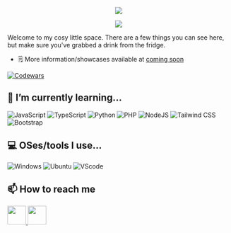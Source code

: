 <p width="100%" align="center">
  <img src="https://capsule-render.vercel.app/api?type=waving&color=gradient&text=Hi%20There!&height=100&section=header"/>
</p>

<p align="center" width="100%">
  <img width=""src="https://i.pinimg.com/originals/46/5e/76/465e76ef9c20b4e3dd4075c69306f74e.gif"/>
</p>

Welcome to my cosy little space. There are a few things you can see here, but make sure you've grabbed a drink from the fridge.

- 🗒️ More information/showcases available at [coming soon]()

[![Codewars](https://www.codewars.com/users/Seinzz/badges/small)](https://www.codewars.com/users/Seinzz)

## 🌱 I’m currently learning...

![JavaScript](https://img.shields.io/badge/JavaScript-505050?style=for-the-badge&logo=javascript&logoColor=white) ![TypeScript](https://img.shields.io/badge/TypeScript-505050?style=for-the-badge&logo=typescript&logoColor=white) ![Python](https://img.shields.io/badge/Python-505050?style=for-the-badge&logo=python&logoColor=white) ![PHP](https://img.shields.io/badge/PHP-505050?style=for-the-badge&logo=php&logoColor=white) ![NodeJS](https://img.shields.io/badge/Node%20JS-505050?style=for-the-badge&logo=nodedotjs&logoColor=white) ![Tailwind CSS](https://img.shields.io/badge/Tailwind_CSS-505050?style=for-the-badge&logo=tailwind-css&logoColor=white) ![Bootstrap](https://img.shields.io/badge/Bootstrap-505050?style=for-the-badge&logo=bootstrap&logoColor=white)

## 💻 OSes/tools I use...

![Windows](https://img.shields.io/badge/Windows-505050?style=for-the-badge&logo=windows&logoColor=white)
![Ubuntu](https://img.shields.io/badge/Ubuntu-505050?style=for-the-badge&logo=ubuntu&logoColor=white)
![VScode](https://img.shields.io/badge/VSCode-505050?style=for-the-badge&logo=visual%20studio%20code&logoColor=white)

## 📫 How to reach me

<p >
  <a margin-right="20px" href="https://www.instagram.com/hsnzdn_/">
    <img height="42" width="42" src="https://cdn.simpleicons.org/instagram/" />
  </a>
  <a href="https://www.linkedin.com/in/husein-y-294344218/">
    <img height="42" width="42" src="https://cdn.simpleicons.org/linkedin/"/>
  </a>
</p>

<!--
**Seinzzz/Seinzzz** is a ✨ _special_ ✨ repository because its `README.md` (this file) appears on your GitHub profile.

Here are some ideas to get you started:

- 🔭 I’m currently working on ...
- 🌱 I’m currently learning ...
- 👯 I’m looking to collaborate on ...
- 🤔 I’m looking for help with ...
- 💬 Ask me about ...
- 📫 How to reach me: ...
- 😄 Pronouns: ...
- ⚡ Fun fact: ...
  -->
